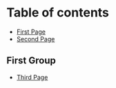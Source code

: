 # Table of contents

* [First Page](README.md)
* [Second Page](second-page.md)

## First Group

* [Third Page](first-group/third-page.md)
